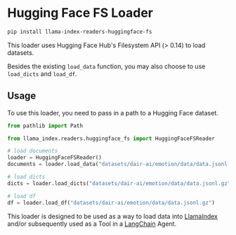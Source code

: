 # Hugging Face FS Loader

```bash
pip install llama-index-readers-huggingface-fs
```

This loader uses Hugging Face Hub's Filesystem API (> 0.14) to
load datasets.

Besides the existing `load_data` function, you may also choose to use
`load_dicts` and `load_df`.

## Usage

To use this loader, you need to pass in a path to a Hugging Face dataset.

```python
from pathlib import Path

from llama_index.readers.huggingface_fs import HuggingFaceFSReader

# load documents
loader = HuggingFaceFSReader()
documents = loader.load_data("datasets/dair-ai/emotion/data/data.jsonl.gz")

# load dicts
dicts = loader.load_dicts("datasets/dair-ai/emotion/data/data.jsonl.gz")

# load df
df = loader.load_df("datasets/dair-ai/emotion/data/data.jsonl.gz")
```

This loader is designed to be used as a way to load data into [LlamaIndex](https://github.com/run-llama/llama_index/tree/main/llama_index) and/or subsequently used as a Tool in a [LangChain](https://github.com/hwchase17/langchain) Agent.
